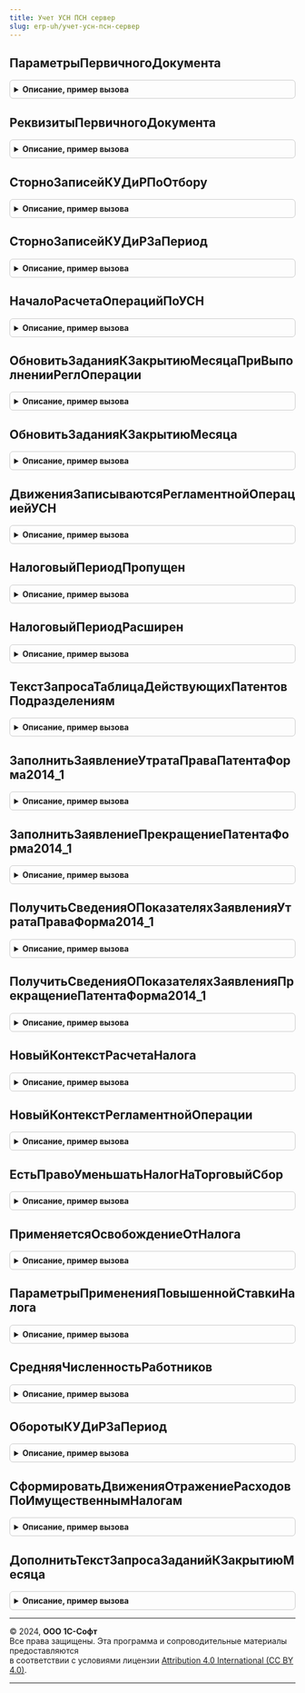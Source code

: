 ```yaml
---
title: Учет УСН ПСН сервер
slug: erp-uh/учет-усн-псн-сервер
---
```



## ПараметрыПервичногоДокумента
<details style="margin: 1em 0; padding: 0.5em; border: 1px solid #ccc; border-radius: 6px;">

<summary style="font-weight: bold; cursor: pointer;">Описание, пример вызова</summary>

```bsl

// Функция возвращает структура параметров первичного документа
//
// Возвращаемое значение:
//	Структура:
//		- НомерВходящегоДокумента - строка, номер указанный в документе пользователем;
//		- Номер - строка, номер заданный системой при вводе документа;
//		- ДатаВходящегоДокумента - дата, дата указанная в документе пользователем;
//		- Дата - ДатаИВремя - дата и время, заданное системой при вводе документа.
//
Функция ПараметрыПервичногоДокумента() Экспорт
```

Пример вызова
```bsl
Результат = УчетУСНПСНСервер.ПараметрыПервичногоДокумента() 
```
</details>

## РеквизитыПервичногоДокумента
<details style="margin: 1em 0; padding: 0.5em; border: 1px solid #ccc; border-radius: 6px;">

<summary style="font-weight: bold; cursor: pointer;">Описание, пример вызова</summary>

```bsl

// Возвращает реквизиты первичного документа для занесения в графу 2 КУДиР.
//	Параметры:
//		Документ - ДокументОбъект - документ, для которого делаются движения КУДиР;
//		ТЧ - ТабличнаяЧасть объекта - табличная часть, где содержатся данные о номере и дате первичного документа;
//		Строка - Число - номер строки табличной части документа, где содержатся данные о номере и дате первичного документа;
//		УказыватьВид - Булево - признак необходимости указывать в результате синоним документа (например "Реализация товаров и услуг №1 от 01.01.2001").
//			Значение по умолчанию - Ложь;
//
//	Возвращаемое значение:
//		Строка - строка вида "Реализация товаров и услуг №1 от 01.01.2001" или "№1 от 01.01.2001", в зависимости от признака УказыватьВид.
//
Функция РеквизитыПервичногоДокумента(Документ, Параметры = Неопределено, УказыватьВид = Ложь) Экспорт
```

Пример вызова
```bsl
Результат = УчетУСНПСНСервер.РеквизитыПервичногоДокумента(Документ, Параметры, УказыватьВид);
```
</details>

## СторноЗаписейКУДиРПоОтбору
<details style="margin: 1em 0; padding: 0.5em; border: 1px solid #ccc; border-radius: 6px;">

<summary style="font-weight: bold; cursor: pointer;">Описание, пример вызова</summary>

```bsl

// Формирует набор сторнирующих записей регистра КнигаУчетаДоходовИРасходов, соответствующих отбору.
//
// Параметры:
//  ОтборЗаписей - Структура - в ключе передается имя поля регистра, в значении - значение отбора
//                             (отбор производится по равенству).
//
// Возвращаемое значение:
//   Массив из Структура - набор данных сторнирующих записей, см. РезультатЗапросаВМассивСтруктур.
//
Функция СторноЗаписейКУДиРПоОтбору(ОтборЗаписей) Экспорт
```

Пример вызова
```bsl
Результат = УчетУСНПСНСервер.СторноЗаписейКУДиРПоОтбору(ОтборЗаписей) 
```
</details>

## СторноЗаписейКУДиРЗаПериод
<details style="margin: 1em 0; padding: 0.5em; border: 1px solid #ccc; border-radius: 6px;">

<summary style="font-weight: bold; cursor: pointer;">Описание, пример вызова</summary>

```bsl

// Формирует набор сторнирующих записей регистра КнигаУчетаДоходовИРасходов за период, соответствующих отбору.
//
// Параметры:
//  ПериодЗаписей - СтандартныйПериод - период, за который требуется сторнировать найденные записи.
//  ДополнительныйОтбор - Структура - в ключе передается имя поля регистра, в значении - значение отбора
//                                     (отбор производится по равенству).
//                      - Неопределено - отбор не задан.
//
// Возвращаемое значение:
//   Массив из Структура - набор данных сторнирующих записей, см. РезультатЗапросаВМассивСтруктур.
//
Функция СторноЗаписейКУДиРЗаПериод(ПериодЗаписей, ДополнительныйОтбор = Неопределено) Экспорт
```

Пример вызова
```bsl
Результат = УчетУСНПСНСервер.СторноЗаписейКУДиРЗаПериод(ПериодЗаписей, ДополнительныйОтбор);
```
</details>

## НачалоРасчетаОперацийПоУСН
<details style="margin: 1em 0; padding: 0.5em; border: 1px solid #ccc; border-radius: 6px;">

<summary style="font-weight: bold; cursor: pointer;">Описание, пример вызова</summary>

```bsl

// Возвращает периоды с которого для операций УСН и ПСН закрытия месяца данные становятся неактуальными.
// Параметры:
//	КонецРасчета - Дата - ищутся записи, сделанные раньше этой даты;
//	СписокОрганизаций - Массив - СправочникСсылка.Организации - ищутся записи, сделанные по переданным организациям;
//								Если значение не заполнено - отбор не учитывается.
// Возвращаемое значение:
//	Структура - содержащая даты начала расчета для каждой из операций УСН и ПСН, если данные актуальные возвращает КонецРасчета + 1:
//		* НачалоРасчетаПризнаниеРасходовПриУСН - Дата - дата начала расчета, с которой данные по операции признания расходов УСН становятся не актуальными;
//		* НачалоРасчетаСторноДоходовКУДиР - Дата - дата начала расчета, с которой данные по операции сторно записей доходов КУДиР для УСН и ПСН становятся не актуальными;
//		* НачалоРасчетаНалогаУСН - Дата - дата начала расчета, с которой данные по операции расчета налога УСН становятся не актуальными.
//
Функция НачалоРасчетаОперацийПоУСН(КонецРасчета, СписокОрганизаций = Неопределено) Экспорт
```

Пример вызова
```bsl
Результат = УчетУСНПСНСервер.НачалоРасчетаОперацийПоУСН(КонецРасчета, СписокОрганизаций);
```
</details>

## ОбновитьЗаданияКЗакрытиюМесяцаПриВыполненииРеглОперации
<details style="margin: 1em 0; padding: 0.5em; border: 1px solid #ccc; border-radius: 6px;">

<summary style="font-weight: bold; cursor: pointer;">Описание, пример вызова</summary>

```bsl

// Процедура вызывается из методов регламентных операций для записи в регистр сведений "ЗаданияКЗакрытиюМесяца"
//	данных о необходимости пересчета признания расходов (если изменяются организации с объектом налогообложения "Доходы минус расходы").
// Параметры:
//	Период - Дата - период пересчета;
//	СписокОрганизаций - Массив - СправочникСсылка.Организации - массив организаций, для которых запущена процедура пересчета.
//	ТолькоРасходы - Булево - Признак выборки подходящих организаций:
//		если Истина - будут выбираться организации на УСН, с объектом налогообложения "Доходы минус расходы",
//		если Ложь - будут выбираться организации на УСН вне зависимости от объекта налогообложения, значение по умолчанию - Истина;
//	КоличествоОбработанныхЭлементов - Число - Количество данных, обработанных данной процедурой (см. общий модуль "Производительность").
//
Процедура ОбновитьЗаданияКЗакрытиюМесяцаПриВыполненииРеглОперации(Период, СписокОрганизаций, ТолькоРасходы = Истина, КоличествоОбработанныхЭлементов = 0) Экспорт
```

Пример вызова
```bsl
УчетУСНПСНСервер.ОбновитьЗаданияКЗакрытиюМесяцаПриВыполненииРеглОперации(Период, СписокОрганизаций, ТолькоРасходы, КоличествоОбработанныхЭлементов);
```
</details>

## ОбновитьЗаданияКЗакрытиюМесяца
<details style="margin: 1em 0; padding: 0.5em; border: 1px solid #ccc; border-radius: 6px;">

<summary style="font-weight: bold; cursor: pointer;">Описание, пример вызова</summary>

```bsl

// Процедура записывает в регистр сведений "ЗаданияКЗакрытиюМесяца" данные о необходимости пересчета регл. операций по УСН,
// при отсутствии в регистре записей в этом периоде.
//	Параметры:
//		ВременнаяТаблица - МенеджерВременныхТаблиц - содержит таблицу:
//				* КонтрольныеДанныеПоУСНДоходыМинусРасходы - временная таблица с колонками:
//					** Организация - СправочникСсылка.Организации - организация для которой необходимо обновить данные пересчета;
//					** Документ - ДокументСсылка - документ, который вызвал необходимость обновления данных пересчета;
//					** Период - Дата - новая дата, на которую необходимо установить данные пересчета;
//					** Операция - ПеречислениеСсылка.ОперацииЗакрытияМесяца - операция для которой устанавливаем новые данные пересчета;
//		Операция - ПеречислениеСсылка.ОперацииЗакрытияМесяца - тип операции закрытия месяца, для которой происходит обновление
//					(в данном модуле актуален только для ПризнаниеРасходовПриУСН, РасчетНалогаУСН и СторноДоходовКУДиР);
//		КоличествоОбработанныхЭлементов - Число - Количество данных, обработанных данной процедурой (см. общий модуль "Производительность").
//
Процедура ОбновитьЗаданияКЗакрытиюМесяца(ВременнаяТаблица, Операция, КоличествоОбработанныхЭлементов = 0) Экспорт
```

Пример вызова
```bsl
УчетУСНПСНСервер.ОбновитьЗаданияКЗакрытиюМесяца(ВременнаяТаблица, Операция, КоличествоОбработанныхЭлементов);
```
</details>

## ДвиженияЗаписываютсяРегламентнойОперациейУСН
<details style="margin: 1em 0; padding: 0.5em; border: 1px solid #ccc; border-radius: 6px;">

<summary style="font-weight: bold; cursor: pointer;">Описание, пример вызова</summary>

```bsl

// Возвращает признак записи движений по регистру механизмом признания расходов.
//
// Параметры:
//	НаборЗаписей - НаборЗаписей - набор записей регистра.
//
// Возвращаемое значение:
//	Булево - Истина, если движения записываются регламентной операцией признания расходов.
//
Функция ДвиженияЗаписываютсяРегламентнойОперациейУСН(НаборЗаписей) Экспорт
```

Пример вызова
```bsl
Результат = УчетУСНПСНСервер.ДвиженияЗаписываютсяРегламентнойОперациейУСН(НаборЗаписей) 
```
</details>

## НалоговыйПериодПропущен
<details style="margin: 1em 0; padding: 0.5em; border: 1px solid #ccc; border-radius: 6px;">

<summary style="font-weight: bold; cursor: pointer;">Описание, пример вызова</summary>

```bsl

// Определяет, что не требуется сдавать отчетность и уплачивать налог за переданный период (год)
// по причине регистрации организации в декабре этого года (п. 2 статьи 55 НК РФ).
//
// Параметры:
//  Организация   	- СправочникСсылка.Организации - проверяемая организация
//  Период        	- Дата - проверяемый период
//	ДатаРегистрации - Дата - дата регистрации организации.
//
// Возвращаемое значение:
//   Булево   - Если ИСТИНА, это пропущенный период
//              (организация зарегистрирована в декабре переданного года, и для нее актуальны требования п.2 статьи 55
//              НК РФ).
//
Функция НалоговыйПериодПропущен(Организация, Период, ДатаРегистрации = Неопределено) Экспорт
```

Пример вызова
```bsl
Результат = УчетУСНПСНСервер.НалоговыйПериодПропущен(Организация, Период, ДатаРегистрации);
```
</details>

## НалоговыйПериодРасширен
<details style="margin: 1em 0; padding: 0.5em; border: 1px solid #ccc; border-radius: 6px;">

<summary style="font-weight: bold; cursor: pointer;">Описание, пример вызова</summary>

```bsl

// Определяет, что переданный период находится в пределах расширенного первого налогового периода -
// с даты регистрации в декабре по конец следующего года после регистрации (п. 2 статьи 55 НК РФ).
//
// Параметры:
//  Организация   	- СправочникСсылка.Организации - проверяемая организация
//  Период        	- Дата - проверяемый период (в пределах расширенного налогового периода)
//	ДатаРегистрации - Дата - дата регистрации организации.
//
// Возвращаемое значение:
//   Булево   - Если ИСТИНА, это расширенный период
//             (организация зарегистрирована в декабре переданного или прошлого года,
//              и для нее актуальны требования п.2 статьи 55 НК РФ).
//
Функция НалоговыйПериодРасширен(Организация, Период, ДатаРегистрации = Неопределено) Экспорт
```

Пример вызова
```bsl
Результат = УчетУСНПСНСервер.НалоговыйПериодРасширен(Организация, Период, ДатаРегистрации);
```
</details>

## ТекстЗапросаТаблицаДействующихПатентовПодразделениям
<details style="margin: 1em 0; padding: 0.5em; border: 1px solid #ccc; border-radius: 6px;">

<summary style="font-weight: bold; cursor: pointer;">Описание, пример вызова</summary>

```bsl

// Создает временную таблицу "ТаблицаДействующихПатентов" с колонками:
//		Патент - СправочникСсылка.Патенты - патент;
//		Подразделение - СправочникСсылка.СтруктураПредприятия - подразделение, для которого он применяется.
//
//	Параметры:
//		Запрос - Запрос - запрос, использующийся при проведении документа;
//		ТекстыЗапроса - СписокЗначений - список отдельных текстов запроса, испольщзующихся при проведении, с представлением - именем временной таблицы, которая создается;
//		ТолькоУникальные - Булево - если истина, то будут выбираться только те патенты, которые не применяются сразу для нескольких подразделений.
//
//	Возвращаемое значение:
//		Строка - текст, получившегося запроса.
//
Функция ТекстЗапросаТаблицаДействующихПатентовПодразделениям(Запрос, ТекстыЗапроса, ТолькоУникальные = Истина) Экспорт
```

Пример вызова
```bsl
Результат = УчетУСНПСНСервер.ТекстЗапросаТаблицаДействующихПатентовПодразделениям(Запрос, ТекстыЗапроса, ТолькоУникальные);
```
</details>

## ЗаполнитьЗаявлениеУтратаПраваПатентаФорма2014_1
<details style="margin: 1em 0; padding: 0.5em; border: 1px solid #ccc; border-radius: 6px;">

<summary style="font-weight: bold; cursor: pointer;">Описание, пример вызова</summary>

```bsl

// Заполняет переданную в виде контейнера структуру данных отчета
//
// Параметры:
//  ПараметрыОтчета - Структура
//   * Организация - СправочникСсылка.Организации
//   * КодНалоговогоОргана - СправочникСсылка.РегистрацииВНалоговомОргане
//  Контейнер - Структура
//   * ДопСтроки - Таблица значений - Строки табличной части заявления
//   * ТитульныйЛист - Структура - Данные титульного листа заявления
//
Процедура ЗаполнитьЗаявлениеУтратаПраваПатентаФорма2014_1(ПараметрыОтчета, Контейнер) Экспорт
```

Пример вызова
```bsl
УчетУСНПСНСервер.ЗаполнитьЗаявлениеУтратаПраваПатентаФорма2014_1(ПараметрыОтчета, Контейнер) 
```
</details>

## ЗаполнитьЗаявлениеПрекращениеПатентаФорма2014_1
<details style="margin: 1em 0; padding: 0.5em; border: 1px solid #ccc; border-radius: 6px;">

<summary style="font-weight: bold; cursor: pointer;">Описание, пример вызова</summary>

```bsl

// Заполняет переданную в виде контейнера структуру данных отчета
//
// Параметры:
//  ПараметрыОтчета - Структура
//   * Организация - СправочникСсылка.Организации
//   * КодНалоговогоОргана - СправочникСсылка.РегистрацииВНалоговомОргане
//  Контейнер - Структура
//   * ТитульныйЛист - Структура - Данные титульного листа заявления
//
Процедура ЗаполнитьЗаявлениеПрекращениеПатентаФорма2014_1(ПараметрыОтчета, Контейнер) Экспорт
```

Пример вызова
```bsl
УчетУСНПСНСервер.ЗаполнитьЗаявлениеПрекращениеПатентаФорма2014_1(ПараметрыОтчета, Контейнер) 
```
</details>

## ПолучитьСведенияОПоказателяхЗаявленияУтратаПраваФорма2014_1
<details style="margin: 1em 0; padding: 0.5em; border: 1px solid #ccc; border-radius: 6px;">

<summary style="font-weight: bold; cursor: pointer;">Описание, пример вызова</summary>

```bsl

// Заполняет переданную в виде контейнера структуру показателей отчета
// правилами заполнения полей, доступных для автозаполнения
//
// Параметры:
//  ПоказателиОтчета - Структура
//   * Организация - СправочникСсылка.Организации
//   * КодНалоговогоОргана - СправочникСсылка.РегистрацииВНалоговомОргане
//
Процедура ПолучитьСведенияОПоказателяхЗаявленияУтратаПраваФорма2014_1(ПоказателиОтчета) Экспорт
```

Пример вызова
```bsl
УчетУСНПСНСервер.ПолучитьСведенияОПоказателяхЗаявленияУтратаПраваФорма2014_1(ПоказателиОтчета) 
```
</details>

## ПолучитьСведенияОПоказателяхЗаявленияПрекращениеПатентаФорма2014_1
<details style="margin: 1em 0; padding: 0.5em; border: 1px solid #ccc; border-radius: 6px;">

<summary style="font-weight: bold; cursor: pointer;">Описание, пример вызова</summary>

```bsl

// Заполняет переданную в виде контейнера структуру показателей отчета
// правилами заполнения полей, доступных для автозаполнения
//
// Параметры:
//  ПоказателиОтчета - Структура
//   * Организация - СправочникСсылка.Организации
//   * КодНалоговогоОргана - СправочникСсылка.РегистрацииВНалоговомОргане
//
Процедура ПолучитьСведенияОПоказателяхЗаявленияПрекращениеПатентаФорма2014_1(ПоказателиОтчета) Экспорт
```

Пример вызова
```bsl
УчетУСНПСНСервер.ПолучитьСведенияОПоказателяхЗаявленияПрекращениеПатентаФорма2014_1(ПоказателиОтчета) 
```
</details>

## НовыйКонтекстРасчетаНалога
<details style="margin: 1em 0; padding: 0.5em; border: 1px solid #ccc; border-radius: 6px;">

<summary style="font-weight: bold; cursor: pointer;">Описание, пример вызова</summary>

```bsl

// Описывает контекст, в котором выполняется расчет налога УСН - организацию, период и т.п.
//
// Параметры:
//  Организация      - СправочникСсылка.Организации - налогоплательщик.
//  ПериодРасчета    - Дата - дата из последнего квартала отчетного периода, за который рассчитывается налог.
//
// Возвращаемое значение:
//  Структура    - состав см. в теле функции
//  Неопределено - расчет не имеет смысла: в указанный период организация еще не зарегистрирована, или не применяет УСН,
//                 или же налог в данном периоде не исчисляется в силу п. 2 статьи 55 НК РФ.
//
Функция НовыйКонтекстРасчетаНалога(Организация, ПериодРасчета) Экспорт
```

Пример вызова
```bsl
Результат = УчетУСНПСНСервер.НовыйКонтекстРасчетаНалога(Организация, ПериодРасчета) 
```
</details>

## НовыйКонтекстРегламентнойОперации
<details style="margin: 1em 0; padding: 0.5em; border: 1px solid #ccc; border-radius: 6px;">

<summary style="font-weight: bold; cursor: pointer;">Описание, пример вызова</summary>

```bsl

// Описывает контекст выполнения ежеквартальных регламентных операций для УСН с объектом "доходы-расходы":
// организацию, период и т.п.
//
// Параметры:
//  Организация      - СправочникСсылка.Организации - налогоплательщик.
//  Период           - Дата - дата из квартала, в котором выполняется регламентная операция.
//
// Возвращаемое значение:
//  Структура    - состав см. в теле функции
//  Неопределено - расчет не имеет смысла: в указанный период организация еще не зарегистрирована,
//                 или не применяет УСН с объектом "доходы минус расходы",
//                 или же переданный квартал не является завершенным отчетным/налоговым периодом в силу п. 2 статьи 55
//                 НК РФ.
//
Функция НовыйКонтекстРегламентнойОперации(Организация, Период) Экспорт
```

Пример вызова
```bsl
Результат = УчетУСНПСНСервер.НовыйКонтекстРегламентнойОперации(Организация, Период) 
```
</details>

## ЕстьПравоУменьшатьНалогНаТорговыйСбор
<details style="margin: 1em 0; padding: 0.5em; border: 1px solid #ccc; border-radius: 6px;">

<summary style="font-weight: bold; cursor: pointer;">Описание, пример вызова</summary>

```bsl

// Проверяет, разрешено ли организации уменьшать налог за данный квартал на суммы уплаченного торгового сбора.
//
// Параметры:
//  Организация  - СправочникСсылка.Организации - организация-налогоплательщик.
//  Период       - Дата - дата в пределах последнего квартала отчетного (налогового) периода.
//
// Возвращаемое значение:
//   Булево   - если Истина, налог можно уменьшить на уплаченный торговый сбор.
//
Функция ЕстьПравоУменьшатьНалогНаТорговыйСбор(Организация, Период) Экспорт
```

Пример вызова
```bsl
Результат = УчетУСНПСНСервер.ЕстьПравоУменьшатьНалогНаТорговыйСбор(Организация, Период) 
```
</details>

## ПрименяетсяОсвобождениеОтНалога
<details style="margin: 1em 0; padding: 0.5em; border: 1px solid #ccc; border-radius: 6px;">

<summary style="font-weight: bold; cursor: pointer;">Описание, пример вызова</summary>

```bsl

// Возвращает признак того, применяется ли освобождение от уплаты налога по УСН
//
// Параметры:
//   Организация - СправочникСсылка.Организации - организация, для которой выполняется проверка освобождения от налога;
//   Период      - Дата - Дата, для которой определяется освобождение от налога.
//
// Возвращаемое значение:
//   Булево
//
Функция ПрименяетсяОсвобождениеОтНалога(Организация, Период) Экспорт
```

Пример вызова
```bsl
Результат = УчетУСНПСНСервер.ПрименяетсяОсвобождениеОтНалога(Организация, Период) 
```
</details>

## ПараметрыПримененияПовышеннойСтавкиНалога
<details style="margin: 1em 0; padding: 0.5em; border: 1px solid #ccc; border-radius: 6px;">

<summary style="font-weight: bold; cursor: pointer;">Описание, пример вызова</summary>

```bsl

// Возвращает сведения о применении повышенной ставки налога в отчетном периоде
//
// Параметры:
//   КонтекстРасчета - Структура- см. НовыйКонтекстРасчетаНалога
//
// Возвращаемое значение:
//   Структура:
//      ПрименяетсяПовышеннаяСтавка - Булево - признак того, что в отчетном периоде применяется повышенная ставка
//      ПериодПревышенияЛимитов - Дата - отчетный период, в котором превышены границы применения
//           основной ставки УСН
//      НалоговаяБазаДоПревышенияЛимитов - Число - налоговая база за период, предшествующий кварталу
//           превышения границ применения основной ставки УСН.
//      НалогДоПревышенияЛимитов - Число - налог за период, предшествующий кварталу
//           превышения 1 порога лимитов применения УСН.
//      НалоговаяБазаДоПревышенияЛимитовТорговыйСбор - Число - налоговая база по деятельности, облагаемой
//           торговым сбором, за период, предшествующий кварталу превышения 1 порога лимитов применения УСН.
//      НалогДоПревышенияЛимитовТорговыйСбор - Число - налог по деятельности, облагаемой торговым сбором, за период,
//           предшествующий кварталу превышения 1 порога лимитов применения УСН.
//      Ошибки - Массив из Структура - массив ошибок, препятствующих расчету применения повышенной ставки налога.
//
Функция ПараметрыПримененияПовышеннойСтавкиНалога(КонтекстРасчета) Экспорт
```

Пример вызова
```bsl
Результат = УчетУСНПСНСервер.ПараметрыПримененияПовышеннойСтавкиНалога(КонтекстРасчета) 
```
</details>

## СредняяЧисленностьРаботников
<details style="margin: 1em 0; padding: 0.5em; border: 1px solid #ccc; border-radius: 6px;">

<summary style="font-weight: bold; cursor: pointer;">Описание, пример вызова</summary>

```bsl

// Возвращает сведения о средней численности наемных работников за отчетный период.
//
// Параметры:
//   Организация - СправочникСсылка.Организации - ссылка на организацию
//   НачалоПериода - Дата - начало анализа численности работников
//   КонецПериода - Дата - конец анализа численности работников
//   УчитыватьРучныеКорректировки - Булево - учитывать сведения о численности, указанные пользователем
//
// Возвращаемое значение:
//   - Число - средняя численность наемных работников за отчетный период (если -1, то нет наемных работников)
//   - Неопределено - нет сведений о средней численности работников
//
Функция СредняяЧисленностьРаботников(Организация, НачалоПериода, КонецПериода, УчитыватьРучныеКорректировки = Истина) Экспорт
```

Пример вызова
```bsl
Результат = УчетУСНПСНСервер.СредняяЧисленностьРаботников(Организация, НачалоПериода, КонецПериода, УчитыватьРучныеКорректировки);
```
</details>

## ОборотыКУДиРЗаПериод
<details style="margin: 1em 0; padding: 0.5em; border: 1px solid #ccc; border-radius: 6px;">

<summary style="font-weight: bold; cursor: pointer;">Описание, пример вызова</summary>

```bsl

// Возвращает сведения об оборотах книги учета доходов и расходов за отчетный период.
//
// Параметры:
//   Организация - СправочникСсылка.Организации - ссылка на организацию;
//   НачалоОтчетногоПериода - Дата;
//   КонецОтчетногоПериода - Дата;
//
// Возвращаемое значение:
//   - Структура:
//   	- Доходы - Число - сумма доходов за период;
//   	- ДоходыТорговыйСбор - Число - сумма доходов по торговому сбору за период;
//   	- Расходы - Число - сумма расходов за период.
//
Функция ОборотыКУДиРЗаПериод(Организация, НачалоОтчетногоПериода, КонецОтчетногоПериода) Экспорт
```

Пример вызова
```bsl
Результат = УчетУСНПСНСервер.ОборотыКУДиРЗаПериод(Организация, НачалоОтчетногоПериода, КонецОтчетногоПериода) 
```
</details>

## СформироватьДвиженияОтражениеРасходовПоИмущественнымНалогам
<details style="margin: 1em 0; padding: 0.5em; border: 1px solid #ccc; border-radius: 6px;">

<summary style="font-weight: bold; cursor: pointer;">Описание, пример вызова</summary>

```bsl

// Процедура формирует движения по регистру "КУДиР", при выполнении регламентной операции "РасчетТранспортногоНалога",
// вызывается из модуля объекта документа "РегламентнаяОперация".
//
// Параметры:
//	ТаблицаПлатон - ТаблицаЗначений - таблица расходов по Платону
//		(см. РасчетИмущественныхНалоговПереопределяемый.ТаблицыРасчетНалога);
//	Реквизиты  - ТаблицаЗначений - таблица реквизитов
//		(см. РегламентнаяОперация.ТекстЗапросаРасчетИмущественныхНалогов);
//	ДокументОбъект - ДокументОбъект.РегламентнаяОперация - проводимый документ регламентной операции,
//		в рамках которой выполняется отражение расходов в УСН;
//	Отказ - Булево - признак отказа от проведения документа.
//
Процедура СформироватьДвиженияОтражениеРасходовПоИмущественнымНалогам(ТаблицаПлатон, Реквизиты, ДокументОбъект, Отказ) Экспорт
```

Пример вызова
```bsl
УчетУСНПСНСервер.СформироватьДвиженияОтражениеРасходовПоИмущественнымНалогам(ТаблицаПлатон, Реквизиты, ДокументОбъект, Отказ) 
```
</details>

## ДополнитьТекстЗапросаЗаданийКЗакрытиюМесяца
<details style="margin: 1em 0; padding: 0.5em; border: 1px solid #ccc; border-radius: 6px;">

<summary style="font-weight: bold; cursor: pointer;">Описание, пример вызова</summary>

```bsl

// Дополняет текст запроса механизма формирования заданий закрытия месяца.
//
// Параметры:
// 	Запрос - Запрос - используется для установки параметров запроса.
// 	ТекстЗапроса - Строка - строка с текстом запроса.
// 	ТекстЗапросаВременныхТаблиц - Строка - строка с текстом запроса временных таблиц.
// 	ИменаВременныхТаблиц - Строка - массив имен создаваемых временных таблиц для последующего уничтожения.
Процедура ДополнитьТекстЗапросаЗаданийКЗакрытиюМесяца(Запрос, ТекстЗапроса, ТекстЗапросаВременныхТаблиц, ИменаВременныхТаблиц) Экспорт
```

Пример вызова
```bsl
УчетУСНПСНСервер.ДополнитьТекстЗапросаЗаданийКЗакрытиюМесяца(Запрос, ТекстЗапроса, ТекстЗапросаВременныхТаблиц, ИменаВременныхТаблиц) 
```
</details>

---

© 2024, **ООО 1С-Софт**  
Все права защищены. Эта программа и сопроводительные материалы предоставляются  
в соответствии с условиями лицензии [Attribution 4.0 International (CC BY 4.0)](https://creativecommons.org/licenses/by/4.0/legalcode).

---
